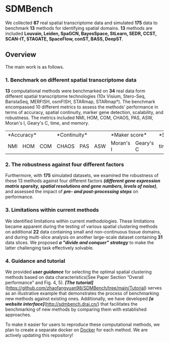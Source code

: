 # SDMBench
We collected **87** real spatial transcriptome data and simulated **175** data to benchmark **13** methods for identifying spatial domains. **13** methods are included **Louvain, Leiden, SpaGCN, BayesSpace, StLearn, SEDR, CCST, SCAN-IT, STAGATE, SpaceFlow, conST, BASS, DeepST**.

## Overview
The main work is as follows.

### 1. Benchmark on different spatial transcriptome data
**13** computational methods were benchmarked on **34** real data form different spatial transcriptome technologies (10x Visium, Stero-Seq, BaristaSeq, MERFISH, osmFISH, STARmap, STARmap*). The benchmark encompassed 10 different metrics to assess the methods' performance in terms of accuracy, spatial continuity, marker gene detection, scalability, and robustness. The metrics included NMI, HOM, COM, CHAOS, PAS, ASW, Moran's I, Geary's C, time, and memory.

<table>
    <tr>
      <td colspan="3">*Accuracy*</td>   
      <td colspan="3">*Continuity*</td>
      <td colspan="2">*Maker score*</td>
      <td colspan="2">*Scalability*</td>
    </tr>
    <tr>
      <td>NMI</td>
      <td>HOM</td>
      <td>COM</td>
      <td>CHAOS</td>
      <td>PAS</td>
      <td>ASW</td>
      <td>Moran's I</td>
      <td>Geary's C</td>
      <td>time</td>
      <td>memory</td>
    </tr>
</table>

### 2. The robustness against four different factors
Furthermore, with **175** simulated datasets, we examined the robustness of these 13 methods against four different factors ***(different gene expression matrix sparsity, spatial resolutions and gene numbers, levels of noise)***, and assessed the impact of ***pre- and post-processing steps*** on performance. 

### 3. Limitations within current methods
We identified limitations within current methodologies. These limitations became apparent during the testing of various spatial clustering methods on additional **22** data containing small and non-continuous tissue domains, and during multi-slice analysis on another large-scale dataset containing **31** data slices. We proposed ***a "divide and conquer" strategy*** to make the latter challenging task effectively solvable.

### 4. Guidance and tutorial
We provided ***user guidance*** for selecting the optimal spatial clustering methods based on data characteristics(See Paper Section ”Overall performance” and Fig. 4, 5). ***[The tutorial]***(https://github.com/zhaofangyuan98/SDMBench/tree/main/Tutorial) serves as an illustrative example that demonstrates the process of benchmarking new methods against existing ones. Additionally, we have developed ***[a website interface]***(http://sdmbench.drai.cn/) that facilitates the benchmarking of new methods by comparing them with established approaches.

To make it easier for users to reproduce these computational methods, we plan to create a separate docker on [Docker](https://github.com/zhaofangyuan98/SDMBench/tree/main/Docker) for each method. We are actively updating this repository! 
